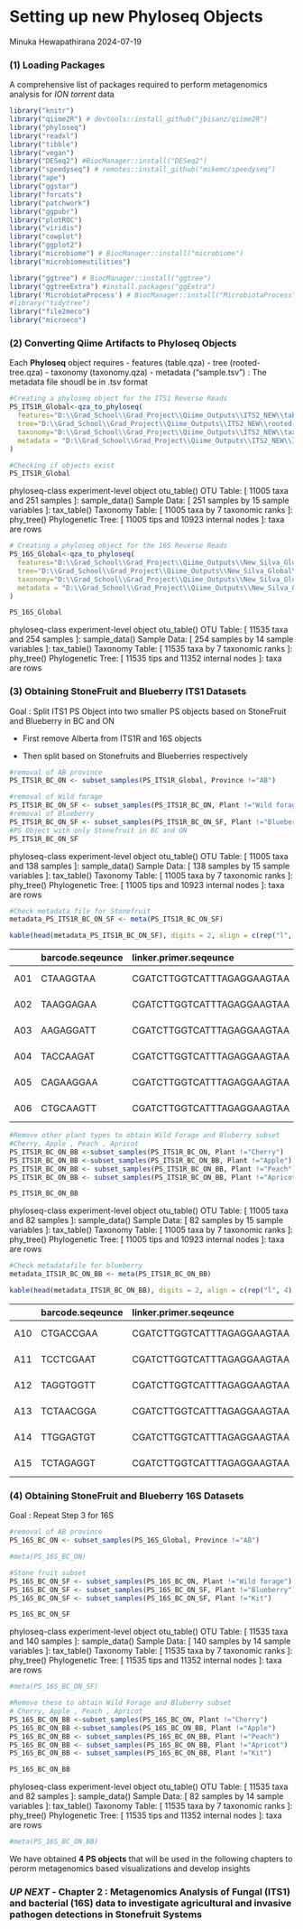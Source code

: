 Setting up new Phyloseq Objects
================
Minuka Hewapathirana
2024-07-19

### (1) Loading Packages

A comprehensive list of packages required to perform metagenomics
analysis for *ION torrent* data

``` r
library("knitr")
library("qiime2R") # devtools::install_github("jbisanz/qiime2R")
library("phyloseq")
library("readxl")      
library("tibble")
library("vegan")
library("DESeq2") #BiocManager::install("DESeq2")
library("speedyseq") # remotes::install_github("mikemc/speedyseq") 
library("ape")
library("ggstar")
library("forcats")
library("patchwork")
library("ggpubr")
library("plotROC")
library("viridis")
library("cowplot")
library("ggplot2")
library("microbiome") # BiocManager::install("microbiome")
library("microbiomeutilities")

library("ggtree") # BiocManager::install("ggtree")
library("ggtreeExtra") #install.packages("ggExtra")
library('MicrobiotaProcess') # BiocManager::install("MicrobiotaProcess")
#library("tidytree")
library("file2meco")
library("microeco")
```

### (2) Converting Qiime Artifacts to Phyloseq Objects

Each **Phyloseq** object requires - features (table.qza) - tree
(rooted-tree.qza) - taxonomy (taxonomy.qza) - metadata (“sample.tsv”) :
The metadata file shoudl be in .tsv format

``` r
#Creating a phyloseq object for the ITS1 Reverse Reads 
PS_ITS1R_Global<-qza_to_phyloseq(
  features="D:\\Grad_School\\Grad_Project\\Qiime_Outputs\\ITS2_NEW\\table.qza",
  tree="D:\\Grad_School\\Grad_Project\\Qiime_Outputs\\ITS2_NEW\\rooted-tree.qza",
  taxonomy="D:\\Grad_School\\Grad_Project\\Qiime_Outputs\\ITS2_NEW\\taxonomy.qza",
  metadata = "D:\\Grad_School\\Grad_Project\\Qiime_Outputs\\ITS2_NEW\\ITS2_Global.tsv"
)

#Checking if objects exist
PS_ITS1R_Global
```

phyloseq-class experiment-level object otu_table() OTU Table: \[ 11005
taxa and 251 samples \]: sample_data() Sample Data: \[ 251 samples by 15
sample variables \]: tax_table() Taxonomy Table: \[ 11005 taxa by 7
taxonomic ranks \]: phy_tree() Phylogenetic Tree: \[ 11005 tips and
10923 internal nodes \]: taxa are rows

``` r
# Creating a phyloseq object for the 16S Reverse Reads 
PS_16S_Global<-qza_to_phyloseq(
  features="D:\\Grad_School\\Grad_Project\\Qiime_Outputs\\New_Silva_Global\\table.qza",
  tree="D:\\Grad_School\\Grad_Project\\Qiime_Outputs\\New_Silva_Global\\rooted-tree.qza",
  taxonomy="D:\\Grad_School\\Grad_Project\\Qiime_Outputs\\New_Silva_Global\\taxonomy.qza",
  metadata = "D:\\Grad_School\\Grad_Project\\Qiime_Outputs\\New_Silva_Global\\Global.tsv"
)

PS_16S_Global
```

phyloseq-class experiment-level object otu_table() OTU Table: \[ 11535
taxa and 254 samples \]: sample_data() Sample Data: \[ 254 samples by 14
sample variables \]: tax_table() Taxonomy Table: \[ 11535 taxa by 7
taxonomic ranks \]: phy_tree() Phylogenetic Tree: \[ 11535 tips and
11352 internal nodes \]: taxa are rows

### (3) Obtaining StoneFruit and Blueberry ITS1 Datasets

Goal : Split ITS1 PS Object into two smaller PS objects based on
StoneFruit and Blueberry in BC and ON

- First remove Alberta from ITS1R and 16S objects

- Then split based on Stonefruits and Blueberries respectively

``` r
#removal of AB province
PS_ITS1R_BC_ON <- subset_samples(PS_ITS1R_Global, Province !="AB")

#removal of Wild forage 
PS_ITS1R_BC_ON_SF <- subset_samples(PS_ITS1R_BC_ON, Plant !="Wild forage")
#removal of Blueberry 
PS_ITS1R_BC_ON_SF <- subset_samples(PS_ITS1R_BC_ON_SF, Plant !="Blueberry")
#PS Object with only Stonefruit in BC and ON 
PS_ITS1R_BC_ON_SF
```

phyloseq-class experiment-level object otu_table() OTU Table: \[ 11005
taxa and 138 samples \]: sample_data() Sample Data: \[ 138 samples by 15
sample variables \]: tax_table() Taxonomy Table: \[ 11005 taxa by 7
taxonomic ranks \]: phy_tree() Phylogenetic Tree: \[ 11005 tips and
10923 internal nodes \]: taxa are rows

``` r
#Check metadata file for Stonefruit
metadata_PS_ITS1R_BC_ON_SF <- meta(PS_ITS1R_BC_ON_SF)

kable(head(metadata_PS_ITS1R_BC_ON_SF), digits = 2, align = c(rep("l", 4), rep("c", 4), rep("r", 4)))
```

|     | barcode.seqeunce | linker.primer.seqeunce     | InputFileName              | Description | RunNumber | SampleName  | Number | Province |       Location | Plant | Sample.type | Site | DateCollected | Colony | DNANg |
|:----|:-----------------|:---------------------------|:---------------------------|:------------|:---------:|:-----------:|:------:|:--------:|---------------:|------:|------------:|-----:|:--------------|:-------|:------|
| A01 | CTAAGGTAA        | CGATCTTGGTCATTTAGAGGAAGTAA | A01_9_L001_R1_001.fastq.gz | ITS2_A_B01  |  BCC_R1   | BCCV1-AP-1B |   1    |    BC    | Creston Valley | Apple |       Bread |    1 | Spring 2021   | 1      | 1.16  |
| A02 | TAAGGAGAA        | CGATCTTGGTCATTTAGAGGAAGTAA | A02_9_L001_R1_001.fastq.gz | ITS2_A_B02  |  BCC_R1   | BCCV1-AP-2B |   2    |    BC    | Creston Valley | Apple |       Bread |    1 | Spring 2021   | 2      | 0.74  |
| A03 | AAGAGGATT        | CGATCTTGGTCATTTAGAGGAAGTAA | A03_9_L001_R1_001.fastq.gz | ITS2_A_B03  |  BCC_R1   | BCCV1-AP-3B |   3    |    BC    | Creston Valley | Apple |       Bread |    1 | Spring 2021   | 3      | 0.87  |
| A04 | TACCAAGAT        | CGATCTTGGTCATTTAGAGGAAGTAA | A04_9_L001_R1_001.fastq.gz | ITS2_A_B04  |  BCC_R1   | BCCV2-AP-1B |   4    |    BC    | Creston Valley | Apple |       Bread |    2 | Spring 2021   | 1      | 0.56  |
| A05 | CAGAAGGAA        | CGATCTTGGTCATTTAGAGGAAGTAA | A05_9_L001_R1_001.fastq.gz | ITS2_A_B05  |  BCC_R1   | BCCV2-AP-2B |   5    |    BC    | Creston Valley | Apple |       Bread |    2 | Spring 2021   | 2      | 0.99  |
| A06 | CTGCAAGTT        | CGATCTTGGTCATTTAGAGGAAGTAA | A06_9_L001_R1_001.fastq.gz | ITS2_A_B06  |  BCC_R1   | BCCV2-AP-3B |   6    |    BC    | Creston Valley | Apple |       Bread |    2 | Spring 2021   | 3      | 0.52  |

``` r
#Remove other plant types to obtain Wild Forage and Bluberry subset 
#Cherry, Apple , Peach , Apricot 
PS_ITS1R_BC_ON_BB <-subset_samples(PS_ITS1R_BC_ON, Plant !="Cherry")
PS_ITS1R_BC_ON_BB <-subset_samples(PS_ITS1R_BC_ON_BB, Plant !="Apple")
PS_ITS1R_BC_ON_BB <- subset_samples(PS_ITS1R_BC_ON_BB, Plant !="Peach")
PS_ITS1R_BC_ON_BB <- subset_samples(PS_ITS1R_BC_ON_BB, Plant !="Apricot")

PS_ITS1R_BC_ON_BB
```

phyloseq-class experiment-level object otu_table() OTU Table: \[ 11005
taxa and 82 samples \]: sample_data() Sample Data: \[ 82 samples by 15
sample variables \]: tax_table() Taxonomy Table: \[ 11005 taxa by 7
taxonomic ranks \]: phy_tree() Phylogenetic Tree: \[ 11005 tips and
10923 internal nodes \]: taxa are rows

``` r
#Check metadatafile for blueberry
metadata_ITS1R_BC_ON_BB <- meta(PS_ITS1R_BC_ON_BB)

kable(head(metadata_ITS1R_BC_ON_BB), digits = 2, align = c(rep("l", 4), rep("c", 4), rep("r", 4)))
```

|     | barcode.seqeunce | linker.primer.seqeunce     | InputFileName              | Description | RunNumber | SampleName  | Number | Province |      Location |     Plant | Sample.type | Site | DateCollected | Colony | DNANg |
|:----|:-----------------|:---------------------------|:---------------------------|:------------|:---------:|:-----------:|:------:|:--------:|--------------:|----------:|------------:|-----:|:--------------|:-------|:------|
| A10 | CTGACCGAA        | CGATCTTGGTCATTTAGAGGAAGTAA | A10_9_L001_R1_001.fastq.gz | ITS2_A_B10  |  BCC_R1   | BCFV1-BB-1B |   10   |    BC    | Fraser Valley | Blueberry |       Bread |    1 | 12-May-21     | 1      | 1.83  |
| A11 | TCCTCGAAT        | CGATCTTGGTCATTTAGAGGAAGTAA | A11_9_L001_R1_001.fastq.gz | ITS2_A_B11  |  BCC_R1   | BCFV1-BB-2B |   11   |    BC    | Fraser Valley | Blueberry |       Bread |    1 | 12-May-21     | 2      | 1.36  |
| A12 | TAGGTGGTT        | CGATCTTGGTCATTTAGAGGAAGTAA | A12_9_L001_R1_001.fastq.gz | ITS2_A_B12  |  BCC_R1   | BCFV1-BB-3B |   12   |    BC    | Fraser Valley | Blueberry |       Bread |    1 | 12-May-21     | 3      | 2.51  |
| A13 | TCTAACGGA        | CGATCTTGGTCATTTAGAGGAAGTAA | A13_9_L001_R1_001.fastq.gz | ITS2_A_B13  |  BCC_R1   | BCFV1-BB-4B |   13   |    BC    | Fraser Valley | Blueberry |       Bread |    1 | 12-May-21     | 4      | 4.49  |
| A14 | TTGGAGTGT        | CGATCTTGGTCATTTAGAGGAAGTAA | A14_9_L001_R1_001.fastq.gz | ITS2_A_B14  |  BCC_R1   | BCFV2-BB-1B |   14   |    BC    | Fraser Valley | Blueberry |       Bread |    2 | 12-May-21     | 1      | 5.43  |
| A15 | TCTAGAGGT        | CGATCTTGGTCATTTAGAGGAAGTAA | A15_9_L001_R1_001.fastq.gz | ITS2_A_B15  |  BCC_R1   | BCFV2-BB-2B |   15   |    BC    | Fraser Valley | Blueberry |       Bread |    2 | 12-May-21     | 2      | 3.86  |

### (4) Obtaining StoneFruit and Blueberry 16S Datasets

Goal : Repeat Step 3 for 16S

``` r
#removal of AB province
PS_16S_BC_ON <- subset_samples(PS_16S_Global, Province !="AB")

#meta(PS_16S_BC_ON)

#Stone fruit subset     
PS_16S_BC_ON_SF <- subset_samples(PS_16S_BC_ON, Plant !="Wild forage")
PS_16S_BC_ON_SF <- subset_samples(PS_16S_BC_ON_SF, Plant !="Blueberry")
PS_16S_BC_ON_SF <- subset_samples(PS_16S_BC_ON_SF, Plant !="Kit")

PS_16S_BC_ON_SF
```

phyloseq-class experiment-level object otu_table() OTU Table: \[ 11535
taxa and 140 samples \]: sample_data() Sample Data: \[ 140 samples by 14
sample variables \]: tax_table() Taxonomy Table: \[ 11535 taxa by 7
taxonomic ranks \]: phy_tree() Phylogenetic Tree: \[ 11535 tips and
11352 internal nodes \]: taxa are rows

``` r
#meta(PS_16S_BC_ON_SF)

#Remove these to obtain Wild Forage and Bluberry subset 
# Cherry, Apple , Peach , Apricot 
PS_16S_BC_ON_BB <-subset_samples(PS_16S_BC_ON, Plant !="Cherry")
PS_16S_BC_ON_BB <-subset_samples(PS_16S_BC_ON_BB, Plant !="Apple")
PS_16S_BC_ON_BB <- subset_samples(PS_16S_BC_ON_BB, Plant !="Peach")
PS_16S_BC_ON_BB <- subset_samples(PS_16S_BC_ON_BB, Plant !="Apricot")
PS_16S_BC_ON_BB <- subset_samples(PS_16S_BC_ON_BB, Plant !="Kit")

PS_16S_BC_ON_BB
```

phyloseq-class experiment-level object otu_table() OTU Table: \[ 11535
taxa and 82 samples \]: sample_data() Sample Data: \[ 82 samples by 14
sample variables \]: tax_table() Taxonomy Table: \[ 11535 taxa by 7
taxonomic ranks \]: phy_tree() Phylogenetic Tree: \[ 11535 tips and
11352 internal nodes \]: taxa are rows

``` r
#meta(PS_16S_BC_ON_BB)
```

We have obtained **4 PS objects** that will be used in the following
chapters to perorm metagenomics based visualizations and develop
insights

### *UP NEXT* - Chapter 2 : Metagenomics Analysis of Fungal (ITS1) and bacterial (16S) data to investigate agricultural and invasive pathogen detections in **Stonefruit Systems**
